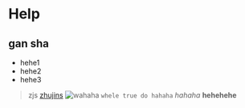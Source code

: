 # Help
## gan sha

* hehe1
* hehe2
* hehe3
> zjs
[zhujins](http://dev.zhujins.com)
![wahaha](https://timgsa.baidu.com/timg?image&quality=80&size=b9999_10000&sec=1492437153432&di=9ca9639ff0e675ac3f7df981ea594845&imgtype=0&src=http%3A%2F%2Fmvimg2.meitudata.com%2F55713dd0165c89055.jpg)
	`whele true
		do hahaha`
*hahaha*
**hehehehe**
